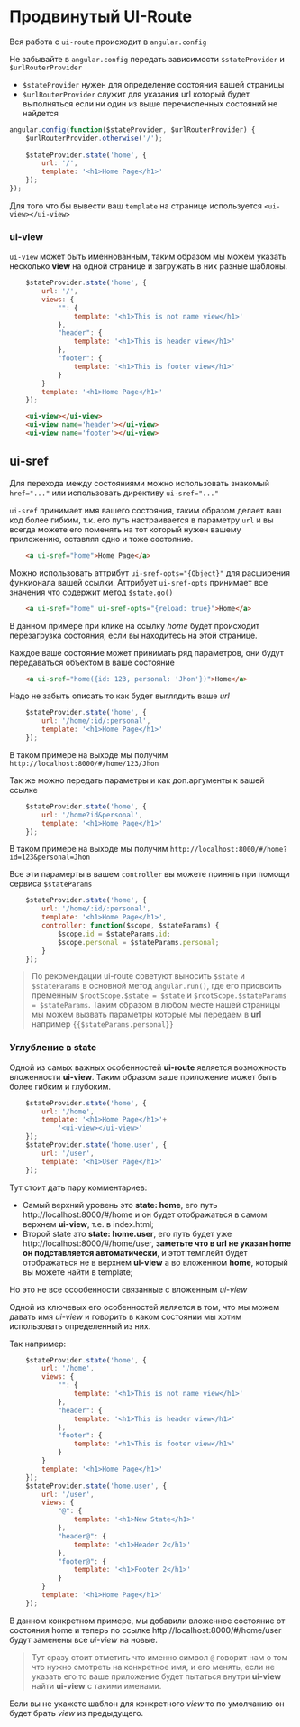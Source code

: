 # Продвинутый UI-Route

Вся работа с `ui-route` происходит в `angular.config`

Не забывайте в `angular.config` передать зависимости `$stateProvider` и `$urlRouterProvider`

- `$stateProvider` нужен для определение состояния вашей страницы
- `$urlRouterProvider` служит для указания url который будет выполняться если ни один из выше перечисленных состояний не найдется

```js
angular.config(function($stateProvider, $urlRouterProvider) {
    $urlRouterProvider.otherwise('/');
    
    $stateProvider.state('home', {
        url: '/',
        template: '<h1>Home Page</h1>'
    });
});
```
Для того что бы вывести ваш `template` на странице используется `<ui-view></ui-view>`
### ui-view
`ui-view` может быть именнованным, таким образом мы можем указать несколько **view** на одной странице и загружать в них разные шаблоны.
```js
    $stateProvider.state('home', {
        url: '/',
        views: {
            "": {
                template: '<h1>This is not name view</h1>'
            },
            "header": {
                template: '<h1>This is header view</h1>'
            },
            "footer": {
                template: '<h1>This is footer view</h1>'
            }
        }
        template: '<h1>Home Page</h1>'
    });
```
```html
    <ui-view></ui-view>
    <ui-view name='header'></ui-view>
    <ui-view name='footer'></ui-view>
```
## ui-sref
Для перехода между состояниями можно использовать знакомый `href="..."` или использовать директиву `ui-sref="..."`

`ui-sref` принимает имя вашего состояния, таким образом делает ваш код более гибким, т.к. его путь настраивается в параметру `url` и вы всегда можете его поменять на тот который нужен вашему приложению, оставляя одно и тоже состояние.
```html
    <a ui-sref="home">Home Page</a>
```
Можно использовать аттрибут `ui-sref-opts="{Object}"` для расширения функионала вашей ссылки. Аттрибует `ui-sref-opts` принимает все значения что содержит метод `$state.go()`
```html
    <a ui-sref="home" ui-sref-opts="{reload: true}">Home</a>
```
В данном примере при клике на ссылку *home* будет происходит перезагрузка состояния, если вы находитесь на этой странице.

Каждое ваше состояние может принимать ряд параметров, они будут передаваться объектом в ваше состояние
```html
    <a ui-sref="home({id: 123, personal: 'Jhon'})">Home</a>
```
Надо не забыть описать то как будет выглядить ваше *url*
```js
    $stateProvider.state('home', {
        url: '/home/:id/:personal',
        template: '<h1>Home Page</h1>'
    });
```
В таком примере на выходе мы получим `http://localhost:8000/#/home/123/Jhon`

Так же можно передать параметры и как доп.аргументы к вашей ссылке
```js
    $stateProvider.state('home', {
        url: '/home?id&personal',
        template: '<h1>Home Page</h1>'
    });
```
В таком примере на выходе мы получим `http://localhost:8000/#/home?id=123&personal=Jhon`

Все эти парамерты в вашем `controller` вы можете принять при помощи сервиса `$stateParams`
```js
    $stateProvider.state('home', {
        url: '/home/:id/:personal',
        template: '<h1>Home Page</h1>',
        controller: function($scope, $stateParams) {
            $scope.id = $stateParams.id;
            $scope.personal = $stateParams.personal;
        }
    });
```
> По рекомендации ui-route советуют выносить `$state` и `$stateParams` в основной метод `angular.run()`, где его присвоить пременным `$rootScope.$state = $state` и `$rootScope.$stateParams = $stateParams`. Таким образом в любом месте нашей страницы мы можем вызвать параметры которые мы передаем в **url** например `{{$stateParams.personal}}`

### Углубление в state
Одной из самых важных особенностей **ui-route** является возможность вложенности **ui-view**. Таким образом ваше приложение может быть более гибким и глубоким.
```js
    $stateProvider.state('home', {
        url: '/home',
        template: '<h1>Home Page</h1>'+
            '<ui-view></ui-view>'
    });
    $stateProvider.state('home.user', {
        url: '/user',
        template: '<h1>User Page</h1>'
    });
```
Тут стоит дать пару комментариев:
- Самый верхний уровень это **state: home**, его путь http://localhost:8000/#/home и он будет отображаться в самом верхнем **ui-view**, т.е. в index.html;
- Второй state это **state: home.user**, его путь будет уже http://localhost:8000/#/home/user, **заметьте что в url не указан home он подставляется автоматически**, и этот темплейт будет отображаться не в верхнем **ui-view** а во вложенном **home**, который вы можете найти в template;

Но это не все осообенности связанные с вложенным *ui-view*

Одной из ключевых его особенностей является в том, что мы можем давать имя *ui-view* и говорить в каком состоянии мы хотим использовать определенный из них.

Так например:
```js
    $stateProvider.state('home', {
        url: '/home',
        views: {
            "": {
                template: '<h1>This is not name view</h1>'
            },
            "header": {
                template: '<h1>This is header view</h1>'
            },
            "footer": {
                template: '<h1>This is footer view</h1>'
            }
        }
        template: '<h1>Home Page</h1>'
    });
    $stateProvider.state('home.user', {
        url: '/user',
        views: {
            "@": {
                template: '<h1>New State</h1>'
            },
            "header@": {
                template: '<h1>Header 2</h1>'
            },
            "footer@": {
                template: '<h1>Footer 2</h1>'
            }
        }
        template: '<h1>Home Page</h1>'
    });
```
В данном конкретном примере, мы добавили вложенное состояние от состояния home и теперь по ссылке http://localhost:8000/#/home/user будут заменены все *ui-view* на новые.
> Тут сразу стоит отметить что именно символ `@` говорит нам о том что нужно смотреть на конкретное имя, и его менять, если не указать его то ваше приложение будет пытаться внутри **ui-view** найти **ui-view** с такими именами.

Если вы не укажете шаблон для конкретного *view* то по умолчанию он будет брать *view* из предыдущего.
